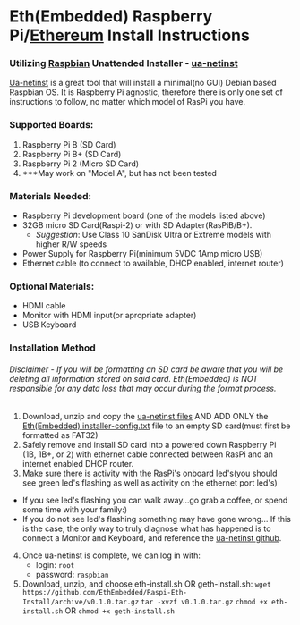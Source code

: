# Eth(Embedded) Raspberry Pi/[Ethereum](https://www.ethereum.org/) Install Instructions
### Utilizing [Raspbian](http://www.raspbian.org/) Unattended Installer - [ua-netinst](https://github.com/debian-pi/raspbian-ua-netinst)

[Ua-netinst](https://github.com/debian-pi/raspbian-ua-netinst) is a great tool that will install a minimal(no GUI) Debian based Raspbian OS.  It is Raspberry Pi agnostic, therefore there is only one set of instructions to follow, no matter which model of RasPi you have.

### Supported Boards:
  1. Raspberry Pi B (SD Card)
  2. Raspberry Pi B+ (SD Card)
  3. Raspberry Pi 2 (Micro SD Card)
  4. ***May work on "Model A", but has not been tested

### Materials Needed:
- Raspberry Pi development board (one of the models listed above)
- 32GB micro SD Card(Raspi-2) or with SD Adapter(RasPiB/B+).  
	- *Suggestion*: Use Class 10 SanDisk Ultra or Extreme models with higher R/W speeds
- Power Supply for Raspberry Pi(minimum 5VDC 1Amp micro USB)
- Ethernet cable (to connect to available, DHCP enabled, internet router)
  
### Optional Materials:
- HDMI cable
- Monitor with HDMI input(or apropriate adapter)
- USB Keyboard

### Installation Method 
###### *Disclaimer* - If you will be formatting an SD card be aware that you will be deleting all information stored on said card.  Eth(Embedded) is *NOT*  responsible for any data loss that may occur during the format process.

1. Download, unzip and copy the [ua-netinst files](https://github.com/debian-pi/raspbian-ua-netinst/releases/tag/v1.0.7) AND ADD ONLY the [Eth(Embedded) installer-config.txt](https://github.com/EthEmbedded/Raspi-Eth-Install/releases/tag/v0.1.0) file to an empty SD card(must first be formatted as FAT32)
2. Safely remove and install SD card into a powered down Raspberry Pi (1B, 1B+, or 2) with ethernet cable connected between RasPi and an internet enabled DHCP router.
3. Make sure there is activity with the RasPi's onboard led's(you should see green led's flashing as well as activity on the ethernet port led's)
- If you see led's flashing you can walk away...go grab a coffee, or spend some time with your family:)
- If you do not see led's flashing something may have gone wrong... If this is the case, the only way to truly diagnose what has happened is to connect a Monitor and Keyboard, and reference the [ua-netinst github](https://github.com/debian-pi/raspbian-ua-netinst).
4. Once ua-netinst is complete, we can log in with:
	- login:	`root`
	- password:	`raspbian`
5. Download, unzip, and choose eth-install.sh OR geth-install.sh:
`wget https://github.com/EthEmbedded/Raspi-Eth-Install/archive/v0.1.0.tar.gz`
`tar -xvzf v0.1.0.tar.gz`
`chmod +x eth-install.sh` OR `chmod +x geth-install.sh`
